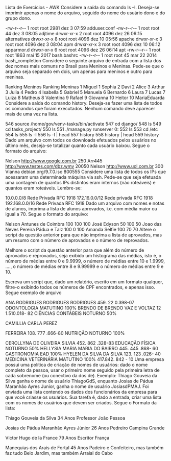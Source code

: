 Lista de Exercícios - AWK
Considere a saída do comando ls –l. Deseja-se imprimir apenas o nome do arquivo, seguido do nome do usuário dono e do grupo dono.

-rw-r--r-- 1 root root 2981 dez 3 07:59 adduser.conf
-rw-r--r-- 1 root root 44 dez 3 08:05 adjtime
drwxr-xr-x 2 root root 4096 dez 26 06:15 alternatives
drwxr-xr-x 8 root root 4096 dez 10 05:56 apache
drwxr-xr-x 3 root root 4096 dez 3 08:04 apm
drwxr-xr-x 3 root root 4096 dez 10 06:12 apparmor.d
drwxr-xr-x 6 root root 4096 dez 26 06:14 apt
-rw-r--r-- 1 root root 1863 mai 15 2017 bash.bashrc
-rw-r--r-- 1 root root 45 mar 22 2014 bash_completion
Considere o seguinte arquivo de entrada com a lista dos dez nomes mais comuns no Brasil para Meninos e Meninas. Pede-se que o arquivo seja separado em dois, um apenas para meninos e outro para meninas.

Ranking Meninos Ranking Meninas
1 Miguel 1 Sophia
2 Davi 2 Alice
3 Arthur 3 Julia
4 Pedro 4 Isabella
5 Gabriel 5 Manuela
6 Bernardo 6 Laura
7 Lucas 7 Luiza
8 Matheus 8 Valentina
9 Rafael 9 Giovanna
10 Heitor 10 MariaEduarda
Considere a saída do comando history. Deseja-se fazer uma lista de todos os comandos que foram executados. Nenhum comando deve aparecer mais de uma vez na lista.

546 source /home/gov/venv-tasks/bin/activate
547 cd django/
548 ls
549 cd tasks_project/
550 ls
551 ./manage.py runserver 0:
552 ls
553 cd /etc
554 ls
555 ls -l
556 ls -l | head
557 history
558 history | head
559 history
Dado um arquivo com todos os downloads efetuados pelos usuários no último mês, deseja-se totalizar quanto cada usuário baixou. Segue o formato do arquivo:

Nelson http://www.google.com.br 250
Arr445 http://www.testes.com/dbz.wmv 20050
Nelson http://www.uol.com.br 300
Vianna debian.org/9.7.0.iso 800555
Considere uma lista de todos os IPs que acessaram uma determinada máquina via ssh. Pede-se que seja efetuada uma contagem de quantos IPs distintos eram internos (não roteáveis) e quantos eram roteáveis. Lembre-se:

10.0.0.0/8 Rede Privada RFC 1918
172.16.0.0/12 Rede privada RFC 1918
192.168.0.0/16 Rede Privada RFC 1918
Dado um arquivo com nomes e notas de alunos, imprima a lista de alunos aprovados, i.e. com média maior ou igual a 70. Segue o formato do arquivo:

Nelson Antunes de Coimbra 100 100 100
José Edyson 50 100 50
Joao das Neves Pereira Pádua e Talz 100 0 100
Amanda Selfie 100 70 70
Altere o script da questão anterior para que não imprima a lista de aprovados, mas um resumo com o número de aprovados e o número de reprovados.

Melhore o script da questão anterior para que além do número de aprovados e reprovados, seja exibido um histograma das médias, isto é, o número de médias entre 0 e 9.9999, o número de médias entre 10 e 1.9999, ...., o número de médias entre 8 e 9.99999 e o número de médias entre 9 e 10.

Escreva um script que, dado um relatório, escrito em um formato qualquer, filtre-o exibindo todos os números de CPF encontrados, e apenas isso. Segue exemplo de arquivo

ANA RODRIGUES RODRIGUES RODRIGUES 459. 22 0.398-07 ODONTOLOGIA
MATUTINO 100% BRENDO DE BRENDO VAZ E VOLTAZ 12 1.510.018- 82
CIÊNCIAS CONTÁBEIS NOTURNO 50%

CAMILLIA CARLA PEREZ

FERREIRA 108. 777 .666-80 NUTRIÇÃO NOTURNO 100%

CEROLLYNA DE OLIVEIRA SILVIA 452. 862 .328-83 EDUCAÇÃO FÍSICA
NOTURNO 50% HELLYSIA MARIA MARIA DO BAIRRO 445. 445 .868- 60
GASTRONOMIA EAD 100% HYELEN DA SILVA DA SILVA 123. 123 .026- 40
MEDICINA VETERINÁRIA MATUTINO 100% 417.842. 842 - 10
Uma empresa possui uma política de criação de nomes de usuários: dado o nome completo da pessoa, usar o primeiro nome seguido pela primeira letra de cada sobrenome (ou conectivo da dos de). Exemplo: Thiago Gouveia da Silva ganha o nome de usuário ThiagoGdS, enquanto Josias de Pádua Maranhão Ayres Junior, ganha o nome de usuário JosiasdPMAJ. Foi enviada uma lista contendo os dados dos funcionários da empresa para que você criasse os usuários. Sua tarefa é, dado a entrada, criar uma lista com os nomes de usuários que devem ser criados. Segue o Formato da lista:

Thiago Gouveia da Silva
34 Anos
Professor
João Pessoa

Josias de Pádua Maranhão Ayres Júnior
26 Anos
Pedreiro
Campina Grande

Victor Hugo de la France
79 Anos
Escritor
França

Manequias dos Arais de Fortal
45 Anos
Padeiro e Confeiteiro, mas também faz tudo
Belo Jardim, mas também Arraial do Cabo